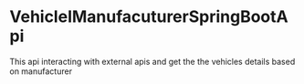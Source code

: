 # VehicleIManufacuturerSpringBootApi
This api interacting with external apis and get the the vehicles details based on manufacturer
